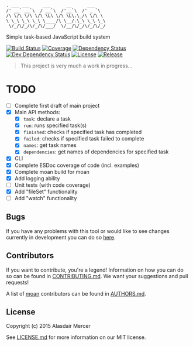 ```
. ___ ___     ___      __      ___
/' __` __`\  / __`\  /'__`\  /' _ `\
/\ \/\ \/\ \/\ \L\ \/\ \L\.\_/\ \/\ \
\ \_\ \_\ \_\ \____/\ \__/.\_\ \_\ \_\
 \/_/\/_/\/_/\/___/  \/__/\/_/\/_/\/_/
```

Simple task-based JavaScript build system

[![Build Status](https://img.shields.io/travis/neocotic/moan/develop.svg?style=flat-square)](https://travis-ci.org/neocotic/moan)
[![Coverage](https://img.shields.io/coveralls/jekyll/jekyll/master.svg?style=flat-square)](https://coveralls.io/github/neocotic/moan)
[![Dependency Status](https://img.shields.io/david/neocotic/moan.svg?style=flat-square)](https://david-dm.org/neocotic/moan)
[![Dev Dependency Status](https://img.shields.io/david/dev/neocotic/moan.svg?style=flat-square)](https://david-dm.org/neocotic/moan#info=devDependencies)
[![License](https://img.shields.io/github/license/neocotic/moan.svg?style=flat-square)](https://github.com/neocotic/moan/blob/master/LICENSE.md)
[![Release](https://img.shields.io/github/tag/neocotic/moan.svg?style=flat-square)](https://github.com/neocotic/moan)

> This project is very much a work in progress...

# TODO

- [ ] Complete first draft of main project
- [x] Main API methods:
  - [x] `task`: declare a task
  - [x] `run`: runs specified task(s)
  - [x] `finished`: checks if specified task has completed
  - [x] `failed`: checks if specified task failed to complete
  - [x] `names`: get task names
  - [x] `dependencies`: get names of dependencies for specified task
- [x] CLI
- [x] Complete ESDoc coverage of code (incl. examples)
- [x] Complete moan build for moan
- [x] Add logging ability
- [ ] Unit tests (with code coverage)
- [x] Add "fileSet" functionality
- [ ] Add "watch" functionality

## Bugs

If you have any problems with this tool or would like to see changes currently in development you can do so
[here](https://github.com/neocotic/moan/issues).

## Contributors

If you want to contribute, you're a legend! Information on how you can do so can be found in
[CONTRIBUTING.md](https://github.com/neocotic/moan/blob/master/CONTRIBUTING.md). We want your suggestions and pull
requests!

A list of [moan](https://github.com/neocotic/moan) contributors can be found in
[AUTHORS.md](https://github.com/neocotic/moan/blob/master/AUTHORS.md).

## License

Copyright (c) 2015 Alasdair Mercer

See [LICENSE.md](https://github.com/neocotic/moan/blob/master/LICENSE.md) for more information on our MIT license.
